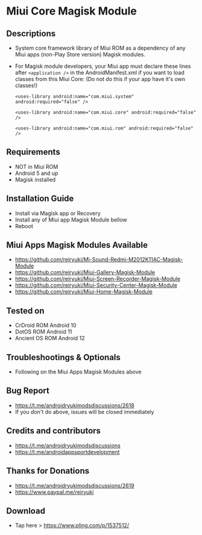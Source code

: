 # Miui Core Magisk Module

## Descriptions
- System core framework library of Miui ROM as a dependency of any Miui apps (non-Play Store version) Magisk modules.
- For Magisk module developers, your Miui app must declare these lines after `<application />` in the AndroidManifest.xml if you want to load classes from this Miui Core: (Do not do this if your app have it's own classes!)

  `<uses-library android:name="com.miui.system" android:required="false" />`

  `<uses-library android:name="com.miui.core" android:required="false" />`

  `<uses-library android:name="com.miui.rom" android:required="false" />`

## Requirements
- NOT in Miui ROM
- Android 5 and up
- Magisk installed

## Installation Guide
- Install via Magisk app or Recovery
- Install any of Miui app Magisk Module bellow
- Reboot

## Miui Apps Magisk Modules Available
- https://github.com/reiryuki/Mi-Sound-Redmi-M2012K11AC-Magisk-Module
- https://github.com/reiryuki/Miui-Gallery-Magisk-Module
- https://github.com/reiryuki/Miui-Screen-Recorder-Magisk-Module
- https://github.com/reiryuki/Miui-Security-Center-Magisk-Module
- https://github.com/reiryuki/Miui-Home-Magisk-Module

## Tested on
- CrDroid ROM Android 10
- DotOS ROM Android 11
- Ancient OS ROM Android 12

## Troubleshootings & Optionals
- Following on the Miui Apps Magisk Modules above

## Bug Report
- https://t.me/androidryukimodsdiscussions/2618
- If you don't do above, issues will be closed immediately

## Credits and contributors
- https://t.me/androidryukimodsdiscussions
- https://t.me/androidappsportdevelopment

## Thanks for Donations
- https://t.me/androidryukimodsdiscussions/2619
- https://www.paypal.me/reiryuki

## Download
- Tap here > https://www.pling.com/p/1537512/

